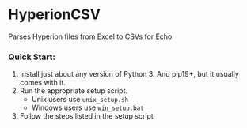 # HyperionCSV

Parses Hyperion files from Excel to CSVs for Echo

### **Quick Start:**
1. Install just about any version of Python 3. And pip19+, but it usually comes with it.
2. Run the appropriate setup script.
	- Unix users use `unix_setup.sh`
	- Windows users use `win_setup.bat`
3. Follow the steps listed in the setup script

